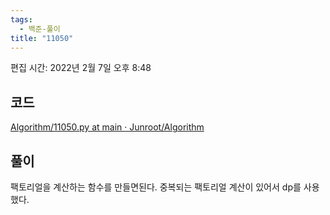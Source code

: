 ```yaml
---
tags:
  - 백준-풀이
title: "11050"
---
```


편집 시간: 2022년 2월 7일 오후 8:48

## 코드

[Algorithm/11050.py at main · Junroot/Algorithm](https://github.com/Junroot/Algorithm/blob/main/backjoon/11050.py)

## 풀이

팩토리얼을 계산하는 함수를 만들면된다. 중복되는 팩토리얼 계산이 있어서 dp를 사용했다.
